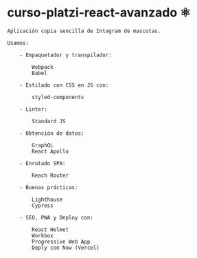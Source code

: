 # curso-platzi-react-avanzado ⚛️

	Aplicación copia sencilla de Intagram de mascotas.
	
	Usamos:
	
		- Empaquetador y transpilador:

			Webpack
			Babel
			
		- Estilado con CSS en JS con:

			styled-components
			
		- Linter:

			Standard JS
			
		- Obtención de datos:

			GraphQL
			React Apollo

		- Enrutado SPA:

			Reach Router
			
		- Buenas prácticas:

			Lighthouse
			Cypress
			
		- SEO, PWA y Deploy con:

			React Helmet
			Workbox
			Progressive Web App
			Deply con Now (Vercel)

